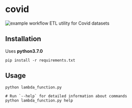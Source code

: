 # covid
![example workflow](https://github.com/johnclaro/covid/actions/workflows/actions.yml/badge.svg)
ETL utility for Covid datasets

## Installation

Uses **python3.7.0**
```
pip install -r requirements.txt
```

## Usage

```sh-session
python lambda_function.py

# Run `--help` for detailed information about commands
python lambda_function.py help
```